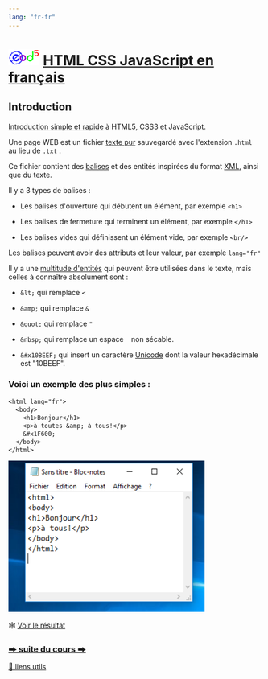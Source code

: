 ```yaml
---
lang: "fr-fr"
---
```


# <img src="logo.svg" height="32"> [HTML CSS JavaScript en français](https://jeanmarclienher.github.io/htmlcssjavascript/README.html)


## Introduction

[Introduction simple et rapide](https://jeanmarclienher.github.io/htmlcssjavascript/README.html) à HTML5, CSS3 et JavaScript.


Une page WEB est un fichier [texte pur](https://fr.wikipedia.org/wiki/Fichier_texte) sauvegardé avec l'extension ``.html`` au lieu de ``.txt`` .


Ce fichier contient des [balises](https://developer.mozilla.org/fr/docs/Web/HTML/Element) et des entités inspirées du format [XML](https://developer.mozilla.org/fr/docs/Web/XML/XML_introduction), ainsi que du texte.


Il y a 3 types de balises : 

* Les balises d'ouverture qui débutent un élément, par exemple ``<h1>``

* Les balises de fermeture qui terminent un élément, par exemple ``</h1>``

* Les balises vides qui définissent un élément vide, par exemple ``<br/>``

Les balises peuvent avoir des attributs et leur valeur, par exemple ``lang="fr"``

Il y a une [multitude d'entités](https://html.spec.whatwg.org/multipage/named-characters.html) qui peuvent être utilisées dans le texte, mais celles à connaître absolument sont :

* ``&lt;`` qui remplace ``<``

* ``&amp;`` qui remplace ``&``

* ``&quot;`` qui remplace ``"``

* ``&nbsp;`` qui remplace un espace `` `` non sécable.

* ``&#x10BEEF;`` qui insert un caractère [Unicode](https://unicode.org/emoji/charts/emoji-list.html) dont la valeur hexadécimale est "10BEEF".


### Voici un exemple des plus simples : 

```
<html lang="fr">
  <body>
    <h1>Bonjour</h1>
    <p>à toutes &amp; à tous!</p>
    &#x1F600;
  </body>
</html>
```
![hello world](img/notepad.png)

&#x1F578; [Voir le résultat](https://jeanmarclienher.github.io/htmlcssjavascript/html/exemple_001.html)

### [&#x2B95; suite du cours &#x2B95;](md/002/) 

[&#x1F517; liens utils](md/900/)
